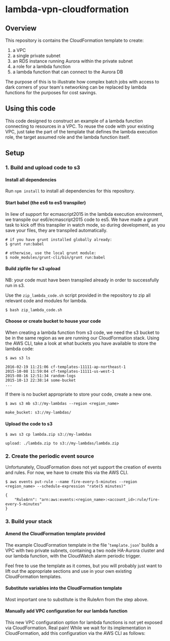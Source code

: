 # lambda-vpn-cloudformation

## Overview

This repository is contains the CloudFormation template to create:

1. a VPC
1. a single private subnet
1. an RDS instance running Aurora within the private subnet
1. a role for a lambda function
1. a lambda function that can connect to the Aurora DB

The purpose of this is to illustrate how complex batch jobs with access to dark corners of your team's networking can be replaced by lambda functions for the purposes for cost savings.

## Using this code

This code designed to construct an example of a lambda function connecting to resources in a VPC.  To reuse the code with your existing VPC, just take the part of the template that defines the lambda execution role, the target assumed role and the lambda function itself.

## Setup

### 1. Build and upload code to s3

#### Install all dependencies

Run `npm install` to install all dependencies for this repository.

#### Start babel (the es6 to es5 transpiler)

In liew of support for ecmascript2015 in the lambda execution environment, we transpile our es6/ecmascript2015 code to es5.  We have made a grunt task to kick off this transpiler in watch mode, so during development, as you save your files, they are transpiled automatically.

```
# if you have grunt installed globally already:
$ grunt run:babel

# otherwise, use the local grunt module:
$ node_modules/grunt-cli/bin/grunt run:babel
```

#### Build zipfile for s3 upload

NB: your code must have been transpiled already in order to successfully run in s3.

Use the `zip_lambda_code.sh` script provided in the repository to zip all relevant code and modules for lambda.

```
$ bash zip_lambda_code.sh
```

#### Choose or create bucket to house your code

When creating a lambda function from s3 code, we need the s3 bucket to be in the same region as we are running our CloudFormation stack.  Using the AWS CLI, take a look at what buckets you have available to store the lambda code:

```
$ aws s3 ls

2016-02-19 11:21:06 cf-templates-11111-ap-northeast-1
2015-10-08 11:59:04 cf-templates-11111-us-west-1
2015-08-16 12:51:34 random-logs
2015-10-13 22:38:14 some-bucket
...
```

If there is no bucket appropriate to store your code, create a new one.

```
$ aws s3 mb s3://my-lambdas --region <region_name>

make_bucket: s3://my-lambdas/
```

#### Upload the code to s3

```
$ aws s3 cp lambda.zip s3://my-lambdas

upload: ./lambda.zip to s3://my-lambdas/lambda.zip
```

### 2. Create the periodic event source

Unfortunately, CloudFormation does not yet support the creation of events and rules.  For now, we have to create this via the AWS CLI.

```
$ aws events put-rule --name fire-every-5-minutes --region <region_name> --schedule-expression "rate(5 minutes)"

{
    "RuleArn": "arn:aws:events:<region_name>:<account_id>:rule/fire-every-5-minutes"
}
```


### 3. Build your stack

#### Amend the CloudFormation template provided

The example CloudFormation template in the file '`template.json`' builds a VPC with two private subnets, containing a two node HA-Aurora cluster and our lambda function, with the CloudWatch alarm periodic trigger.

Feel free to use the template as it comes, but you will probably just want to lift out the appropriate sections and use in your own existing CloudFormation templates.

#### Substitute variables into the CloudFormation template

Most important one to substitute is the RuleArn from the step above.

#### Manually add VPC configuration for our lambda function

This new VPC configuration option for lambda functions is not yet exposed via CloudFormation.  Real pain!  While we wait for its implementation in CloudFormation, add this configuration via the AWS CLI as follows:

```
```
